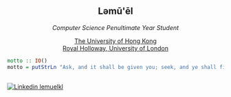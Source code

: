 <h2 align=center>Ləmū'ēl</h2>

<p align=center>
  <em>
  Computer Science Penultimate Year Student
  </em>
</p>
<p align=center>
  <a href=https://www.hku.hk>The University of Hong Kong</a>
  <br>
  <a href=https://www.royalholloway.ac.uk>Royal Holloway, University of London</a>
</p>
<p align=center>
  
</p>
  



```haskell
motto :: IO()
motto = putStrLn "Ask, and it shall be given you; seek, and ye shall find; knock, and it shall be opened unto you."
```
##
[![Linkedin](https://i.stack.imgur.com/gVE0j.png) lemuelkl](https://www.linkedin.com/in/lemuelkl/)
